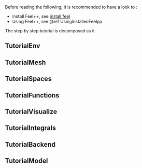 Before reading the following, it is recommended to have a look to :

- Install Feel++, see [install feel ](http://bachir151.gitbooks.io/feelbookbachir/content/GettingStarted/download.html)
- Using Feel++, see @ref UsingInstalledFeelpp

The step by step tutorial is decomposed as it
## TutorialEnv
## TutorialMesh
## TutorialSpaces
## TutorialFunctions
## TutorialVisualize
## TutorialIntegrals
## TutorialBackend
## TutorialModel
